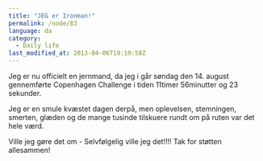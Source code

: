 ```yaml
---
title: "JEG er Ironman!"
permalink: /node/83
language: da
category:
  - Daily life
last_modified_at: 2013-04-06T19:19:58Z
---
```


Jeg er nu officielt en jernmand, da jeg i går søndag den 14. august gennemførte Copenhagen Challenge i tiden 11timer 56minutter og 23 sekunder.

Jeg er en smule kvæstet dagen derpå, men oplevelsen, stemningen, smerten, glæden og de mange tusinde tilskuere rundt om på ruten var det hele værd.

Ville jeg gøre det om - Selvfølgelig ville jeg det!!!! Tak for støtten allesammen!
